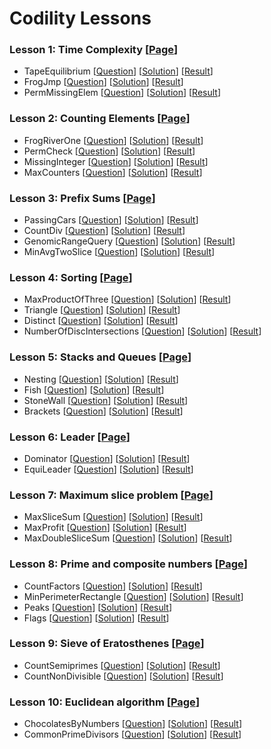 # Codility Lessons

### Lesson 1: Time Complexity [[Page](https://codility.com/programmers/lessons/1)]
- TapeEquilibrium [[Question](https://codility.com/programmers/task/tape_equilibrium/)] [[Solution](lesson-01/TapeEquilibrium.cpp)] [[Result](https://codility.com/demo/results/demoRK6553-M62/)]
- FrogJmp [[Question](https://codility.com/programmers/task/frog_jmp/)] [[Solution](lesson-01/FrogJmp.cpp)] [[Result](https://codility.com/demo/results/demo6Q48CV-RKX/)]
- PermMissingElem [[Question](https://codility.com/programmers/task/perm_missing_elem/)] [[Solution](lesson-01/PermMissingElem.cpp)] [[Result](https://codility.com/demo/results/demo48ABEV-ZX2/)]

### Lesson 2: Counting Elements [[Page](https://codility.com/programmers/lessons/2)]
- FrogRiverOne [[Question](https://codility.com/programmers/task/frog_river_one/)] [[Solution](lesson-02/FrogRiverOne.cpp)] [[Result](https://codility.com/demo/results/demoBR2Z4Q-HCA/)]
- PermCheck [[Question](https://codility.com/programmers/task/perm_check/)] [[Solution](lesson-02/PermCheck.cpp)] [[Result](https://codility.com/demo/results/demoSP2Y4D-4UD/)]
- MissingInteger [[Question](https://codility.com/programmers/task/missing_integer/)] [[Solution](lesson-02/MissingInteger.cpp)] [[Result](https://codility.com/demo/results/demoMAMGF4-Q5W/)]
- MaxCounters [[Question](https://codility.com/programmers/task/max_counters/)] [[Solution](lesson-02/MaxCounters.cpp)] [[Result](https://codility.com/demo/results/demoEGEWBN-QB3/)]

### Lesson 3: Prefix Sums [[Page](https://codility.com/programmers/lessons/3)]
- PassingCars [[Question](https://codility.com/programmers/task/passing_cars/)] [[Solution](lesson-03/PassingCars.cpp)] [[Result](https://codility.com/demo/results/demoVD5H6J-Q92/)]
- CountDiv [[Question](https://codility.com/programmers/task/count_div/)] [[Solution](lesson-03/CountDiv.cpp)] [[Result](https://codility.com/demo/results/demoSSNTPW-88D/)]
- GenomicRangeQuery [[Question](https://codility.com/programmers/task/genomic_range_query/)] [[Solution](lesson-03/GenomicRangeQuery.cpp)] [[Result](https://codility.com/demo/results/demo2GRNXJ-WPK/)]
- MinAvgTwoSlice [[Question](https://codility.com/programmers/task/min_avg_two_slice/)] [[Solution](lesson-03/MinAvgTwoSlice.cpp)] [[Result](https://codility.com/demo/results/demoRG4ZZQ-C9U/)]

### Lesson 4: Sorting [[Page](https://codility.com/programmers/lessons/4)]
- MaxProductOfThree [[Question](https://codility.com/programmers/task/max_product_of_three/)] [[Solution](lesson-04/MaxProductOfThree.cpp)] [[Result](https://codility.com/demo/results/demo29M3DB-JM4/)]
- Triangle [[Question](https://codility.com/programmers/task/triangle/)] [[Solution](lesson-04/Triangle.cpp)] [[Result](https://codility.com/demo/results/demo9EVTU3-VXS/)]
- Distinct [[Question](https://codility.com/programmers/task/distinct/)] [[Solution](lesson-04/Distinct.cpp)] [[Result](https://codility.com/demo/results/demoWAXH4R-392/)]
- NumberOfDiscIntersections [[Question](https://codility.com/programmers/task/number_of_disc_intersections/)] [[Solution](lesson-04/NumberOfDiscIntersections.cpp)] [[Result](https://codility.com/demo/results/demo8TYT5F-3BK/)]

### Lesson 5: Stacks and Queues [[Page](https://codility.com/programmers/lessons/5)]
- Nesting [[Question](https://codility.com/programmers/task/nesting/)] [[Solution](lesson-05/Nesting.cpp)] [[Result](https://codility.com/demo/results/demo7AX5M4-Z9X/)]
- Fish [[Question](https://codility.com/programmers/task/fish/)] [[Solution](lesson-05/Fish.cpp)] [[Result](https://codility.com/demo/results/demoSB255K-2RF/)]
- StoneWall [[Question](https://codility.com/programmers/task/stone_wall/)] [[Solution](lesson-05/StoneWall.cpp)] [[Result](https://codility.com/demo/results/demo5CY56X-N8S/)]
- Brackets [[Question](https://codility.com/programmers/task/brackets/)] [[Solution](lesson-05/Brackets.cpp)] [[Result](https://codility.com/demo/results/demoGXKS7C-U9M/)]

### Lesson 6: Leader [[Page](https://codility.com/programmers/lessons/6)]
- Dominator [[Question](https://codility.com/programmers/task/dominator/)] [[Solution](lesson-06/Dominator.cpp)] [[Result](https://codility.com/demo/results/demoPPEH5J-T9H/)]
- EquiLeader [[Question](https://codility.com/programmers/task/equi_leader/)] [[Solution](lesson-06/EquiLeader.cpp)] [[Result](https://codility.com/demo/results/demoNXRB9Q-2TF/)]

### Lesson 7: Maximum slice problem [[Page](https://codility.com/programmers/lessons/7)]
- MaxSliceSum [[Question](https://codility.com/programmers/task/max_slice_sum/)] [[Solution](lesson-07/MaxSliceSum.cpp)] [[Result](https://codility.com/demo/results/demoPEF75R-2K7/)]
- MaxProfit [[Question](https://codility.com/programmers/task/max_profit/)] [[Solution](lesson-07/MaxProfit.cpp)] [[Result](https://codility.com/demo/results/demo7PGTCD-GZM/)]
- MaxDoubleSliceSum [[Question](https://codility.com/programmers/task/max_double_slice_sum/)] [[Solution](lesson-07/MaxDoubleSliceSum.cpp)] [[Result](https://codility.com/demo/results/demoTTFAS7-RA3/)]

### Lesson 8: Prime and composite numbers [[Page](https://codility.com/programmers/lessons/8)]
- CountFactors [[Question](https://codility.com/programmers/task/count_factors/)] [[Solution](lesson-08/CountFactors.cpp)] [[Result](https://codility.com/demo/results/demoPFVERN-KG8/)]
- MinPerimeterRectangle [[Question](https://codility.com/programmers/task/min_perimeter_rectangle/)] [[Solution](lesson-08/MinPerimeterRectangle.cpp)] [[Result](https://codility.com/demo/results/demoY4CTXK-PH6/)]
- Peaks [[Question](https://codility.com/programmers/task/peaks/)] [[Solution](lesson-08/Peaks.cpp)] [[Result](https://codility.com/demo/results/demo98AB4Z-NRT/)]
- Flags [[Question](https://codility.com/programmers/task/flags/)] [[Solution](lesson-08/Flags.cpp)] [[Result](https://codility.com/demo/results/demoXENUZ5-WPN/)]

### Lesson 9: Sieve of Eratosthenes [[Page](https://codility.com/programmers/lessons/9)]
- CountSemiprimes [[Question](https://codility.com/programmers/task/count_semiprimes/)] [[Solution](lesson-09/CountSemiprimes.cpp)] [[Result](https://codility.com/demo/results/demoZJ4TXT-DSJ/)]
- CountNonDivisible [[Question](https://codility.com/programmers/task/count_non_divisible/)] [[Solution](lesson-09/CountNonDivisible.cpp)] [[Result](https://codility.com/demo/results/demo8DF5HC-UG6/)]

### Lesson 10: Euclidean algorithm [[Page](https://codility.com/programmers/lessons/10)]
- ChocolatesByNumbers [[Question](https://codility.com/programmers/task/chocolates_by_numbers/)] [[Solution](lesson-10/ChocolatesByNumbers.cpp)] [[Result](https://codility.com/demo/results/demo8QC77K-VCW/)]
- CommonPrimeDivisors [[Question](https://codility.com/programmers/task/common_prime_divisors/)] [[Solution](lesson-10/CommonPrimeDivisors.cpp)] [[Result](https://codility.com/demo/results/demoY442YF-VH5/)]
